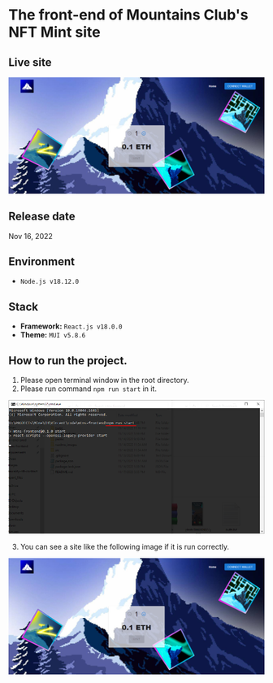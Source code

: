 # The front-end of Mountains Club's NFT Mint site

## Live site
[![Live site](readme_images/guide-site.png)](https://mintmountainsclub.ch)


## Release date
Nov 16, 2022

## Environment
- `Node.js v18.12.0`

## Stack
- **Framework:** `React.js v18.0.0`
- **Theme:** `MUI v5.8.6`

## How to run the project.
1. Please open terminal window in the root directory.
2. Please run command `npm run start` in it.

![guide-terminal](readme_images/guide-terminal.png)

3. You can see a site like the following image if it is run correctly.

![guide-site](readme_images/guide-site.png)